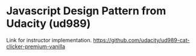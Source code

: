 Javascript Design Pattern from Udacity (ud989)
===
Link for instructor implementation.
https://github.com/udacity/ud989-cat-clicker-premium-vanilla

